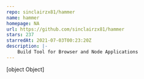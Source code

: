 ```yaml
---
repo: sinclairzx81/hammer
name: hammer
homepage: NA
url: https://github.com/sinclairzx81/hammer
stars: 237
starredAt: 2021-07-03T00:23:20Z
description: |-
    Build Tool for Browser and Node Applications
---
```


[object Object]

